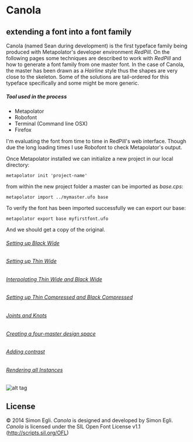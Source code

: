 # Canola

## extending a font into a font family

Canola (named Sean during development) is the first typeface family being produced with Metapolator's developer environment *RedPill*. 
On the following pages some techniques are described to work with *RedPill* and how to generate a font family from one master font. In the case of Canola, the master has been drawn as a *Hairline* style thus the shapes are very close to the skeleton. Some of the solutions are tail-ordered for this typeface specifically and some might be more generic.

##### Tool used in the process
- Metapolator
- Robofont
- Terminal (Command line OSX)
- Firefox

I'm evaluating the font from time to time in RedPill's web interface. Though due the long loading times I use Robofont to check Metapolator's output.

Once Metapolator installed we can initialize a new project in our local directory:

	metapolator init 'project-name'

from within the new project folder a master can be imported as *base.cps*:

	metapolator import ../mymaster.ufo base	
	
To verify the font has been imported successfully we can export our base:

	metapolator export base myfirstfont.ufo	

And we should get a copy of the original.



###### [Setting up *Black Wide*](https://github.com/metapolator/canola/blob/master/notes/blackwide.md)
###### [Setting up *Thin Wide*](https://github.com/metapolator/canola/blob/master/notes/thinwide.md)
###### [Interpolating *Thin Wide* and *Black Wide*](https://github.com/metapolator/canola/blob/master/notes/interpolating.md)
###### [Setting up *Thin Compressed* and *Black Compressed*](https://github.com/metapolator/canola/blob/master/notes/thincompressed.md)
###### [Joints and Knots](https://github.com/metapolator/canola/blob/master/notes/knots.md)
###### [Creating a four-master design space](https://github.com/metapolator/canola/blob/master/notes/stepping.md)
###### [Adding contrast](https://github.com/metapolator/canola/blob/master/notes/contrast.md)
###### [Rendering all Instances](https://github.com/metapolator/canola/blob/master/notes/super.md)

![alt tag](https://raw.githubusercontent.com/metapolator/canola/325e84da9f1dc7b098bcbaa05c8edc651013f73e/sean.png)


## License
© 2014 Simon Egli. *Canola* is designed and developed by Simon Egli. 
*Canola* is licensed under the SIL Open Font License v1.1 (<http://scripts.sil.org/OFL>)


